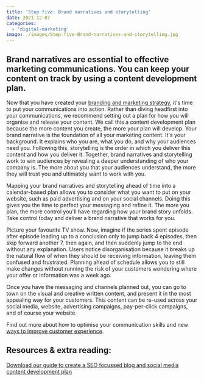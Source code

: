 ```yaml
---
title: 'Step five: Brand narratives and storytelling'
date: 2021-12-07
categories:
  - 'digital-marketing'
image: ./images/Step-five-Brand-narratives-and-storytelling.jpg
---
```


## Brand narratives are essential to effective marketing communications. You can keep your content on track by using a content development plan.

Now that you have created your [branding and marketing strategy](/news/creating-a-branding-and-marketing-strategy/), it's time to put your communications into action. Rather than diving headfirst into your communications, we recommend setting out a plan for how you will organise and release your content. We call this a content development plan because the more content you create, the more your plan will develop. Your brand narrative is the foundation of all your marketing content. It's your background. It explains who you are, what you do, and why your audiences need you. Following this, storytelling is the order in which you deliver this content and how you deliver it. Together, brand narratives and storytelling work to win audiences by revealing a deeper understanding of who your company is. The more about you that your audiences understand, the more they will trust you and ultimately want to work with you.

Mapping your brand narratives and storytelling ahead of time into a calendar-based plan allows you to consider what you want to put on your website, such as paid advertising and on your social channels. Doing this gives you the time to perfect your messaging and refine it. The more you plan, the more control you'll have regarding how your brand story unfolds. Take control today and deliver a brand narrative that works for you.

Picture your favourite TV show. Now, imagine if the series spent episode after episode leading up to a conclusion only to jump back 4 episodes, then skip forward another 7, then again, and then suddenly jump to the end without any explanation. Users notice disorganisation because it breaks up the natural flow of when they should be receiving information, leaving them confused and frustrated. Planning ahead of schedule allows you to still make changes without running the risk of your customers wondering where your offer or information was a week ago.

Once you have the messaging and channels planned out, you can go to town on the visual and creative written content, and present it in the most appealing way for your customers. This content can be re-used across your social media, website, advertising campaigns, pay-per-click campaigns, and of course your website.

Find out more about how to optimise your communication skills and new [ways to improve customer experience](/news/ways-to-improve-customer-experience/).

## Resources & extra reading:

<a href="/downloads/Blogging-Social-Media-Document-e-bp-3.pdf" download target="_blank">Download our guide to create a SEO focussed blog and social media content development plan
</a>
